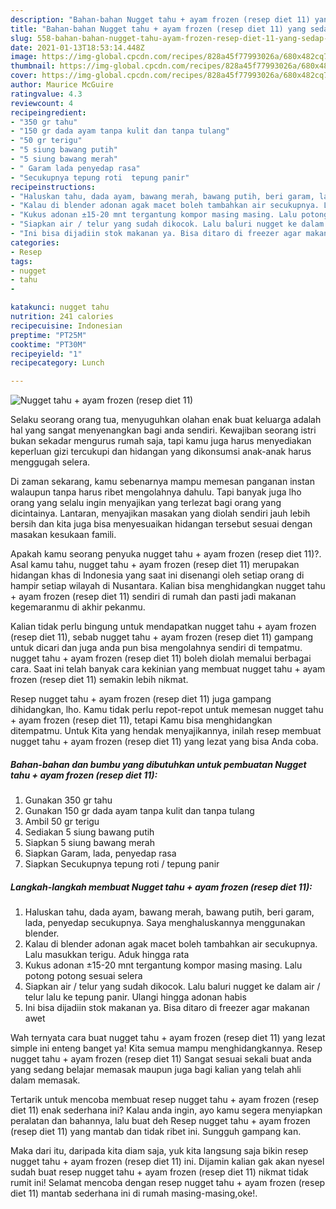 ```yaml
---
description: "Bahan-bahan Nugget tahu + ayam frozen (resep diet 11) yang sedap dan Mudah Dibuat"
title: "Bahan-bahan Nugget tahu + ayam frozen (resep diet 11) yang sedap dan Mudah Dibuat"
slug: 558-bahan-bahan-nugget-tahu-ayam-frozen-resep-diet-11-yang-sedap-dan-mudah-dibuat
date: 2021-01-13T18:53:14.448Z
image: https://img-global.cpcdn.com/recipes/828a45f77993026a/680x482cq70/nugget-tahu-ayam-frozen-resep-diet-11-foto-resep-utama.jpg
thumbnail: https://img-global.cpcdn.com/recipes/828a45f77993026a/680x482cq70/nugget-tahu-ayam-frozen-resep-diet-11-foto-resep-utama.jpg
cover: https://img-global.cpcdn.com/recipes/828a45f77993026a/680x482cq70/nugget-tahu-ayam-frozen-resep-diet-11-foto-resep-utama.jpg
author: Maurice McGuire
ratingvalue: 4.3
reviewcount: 4
recipeingredient:
- "350 gr tahu"
- "150 gr dada ayam tanpa kulit dan tanpa tulang"
- "50 gr terigu"
- "5 siung bawang putih"
- "5 siung bawang merah"
- " Garam lada penyedap rasa"
- "Secukupnya tepung roti  tepung panir"
recipeinstructions:
- "Haluskan tahu, dada ayam, bawang merah, bawang putih, beri garam, lada, penyedap secukupnya. Saya menghaluskannya menggunakan blender."
- "Kalau di blender adonan agak macet boleh tambahkan air secukupnya. Lalu masukkan terigu. Aduk hingga rata"
- "Kukus adonan ±15-20 mnt tergantung kompor masing masing. Lalu potong potong sesuai selera"
- "Siapkan air / telur yang sudah dikocok. Lalu baluri nugget ke dalam air / telur lalu ke tepung panir. Ulangi hingga adonan habis"
- "Ini bisa dijadiin stok makanan ya. Bisa ditaro di freezer agar makanan awet"
categories:
- Resep
tags:
- nugget
- tahu
- 

katakunci: nugget tahu  
nutrition: 241 calories
recipecuisine: Indonesian
preptime: "PT25M"
cooktime: "PT30M"
recipeyield: "1"
recipecategory: Lunch

---
```



![Nugget tahu + ayam frozen (resep diet 11)](https://img-global.cpcdn.com/recipes/828a45f77993026a/680x482cq70/nugget-tahu-ayam-frozen-resep-diet-11-foto-resep-utama.jpg)

Selaku seorang orang tua, menyuguhkan olahan enak buat keluarga adalah hal yang sangat menyenangkan bagi anda sendiri. Kewajiban seorang istri bukan sekadar mengurus rumah saja, tapi kamu juga harus menyediakan keperluan gizi tercukupi dan hidangan yang dikonsumsi anak-anak harus menggugah selera.

Di zaman  sekarang, kamu sebenarnya mampu memesan panganan instan walaupun tanpa harus ribet mengolahnya dahulu. Tapi banyak juga lho orang yang selalu ingin menyajikan yang terlezat bagi orang yang dicintainya. Lantaran, menyajikan masakan yang diolah sendiri jauh lebih bersih dan kita juga bisa menyesuaikan hidangan tersebut sesuai dengan masakan kesukaan famili. 



Apakah kamu seorang penyuka nugget tahu + ayam frozen (resep diet 11)?. Asal kamu tahu, nugget tahu + ayam frozen (resep diet 11) merupakan hidangan khas di Indonesia yang saat ini disenangi oleh setiap orang di hampir setiap wilayah di Nusantara. Kalian bisa menghidangkan nugget tahu + ayam frozen (resep diet 11) sendiri di rumah dan pasti jadi makanan kegemaranmu di akhir pekanmu.

Kalian tidak perlu bingung untuk mendapatkan nugget tahu + ayam frozen (resep diet 11), sebab nugget tahu + ayam frozen (resep diet 11) gampang untuk dicari dan juga anda pun bisa mengolahnya sendiri di tempatmu. nugget tahu + ayam frozen (resep diet 11) boleh diolah memalui berbagai cara. Saat ini telah banyak cara kekinian yang membuat nugget tahu + ayam frozen (resep diet 11) semakin lebih nikmat.

Resep nugget tahu + ayam frozen (resep diet 11) juga gampang dihidangkan, lho. Kamu tidak perlu repot-repot untuk memesan nugget tahu + ayam frozen (resep diet 11), tetapi Kamu bisa menghidangkan ditempatmu. Untuk Kita yang hendak menyajikannya, inilah resep membuat nugget tahu + ayam frozen (resep diet 11) yang lezat yang bisa Anda coba.

<!--inarticleads1-->

##### Bahan-bahan dan bumbu yang dibutuhkan untuk pembuatan Nugget tahu + ayam frozen (resep diet 11):

1. Gunakan 350 gr tahu
1. Gunakan 150 gr dada ayam tanpa kulit dan tanpa tulang
1. Ambil 50 gr terigu
1. Sediakan 5 siung bawang putih
1. Siapkan 5 siung bawang merah
1. Siapkan  Garam, lada, penyedap rasa
1. Siapkan Secukupnya tepung roti / tepung panir




<!--inarticleads2-->

##### Langkah-langkah membuat Nugget tahu + ayam frozen (resep diet 11):

1. Haluskan tahu, dada ayam, bawang merah, bawang putih, beri garam, lada, penyedap secukupnya. Saya menghaluskannya menggunakan blender.
1. Kalau di blender adonan agak macet boleh tambahkan air secukupnya. Lalu masukkan terigu. Aduk hingga rata
1. Kukus adonan ±15-20 mnt tergantung kompor masing masing. Lalu potong potong sesuai selera
1. Siapkan air / telur yang sudah dikocok. Lalu baluri nugget ke dalam air / telur lalu ke tepung panir. Ulangi hingga adonan habis
1. Ini bisa dijadiin stok makanan ya. Bisa ditaro di freezer agar makanan awet




Wah ternyata cara buat nugget tahu + ayam frozen (resep diet 11) yang lezat simple ini enteng banget ya! Kita semua mampu menghidangkannya. Resep nugget tahu + ayam frozen (resep diet 11) Sangat sesuai sekali buat anda yang sedang belajar memasak maupun juga bagi kalian yang telah ahli dalam memasak.

Tertarik untuk mencoba membuat resep nugget tahu + ayam frozen (resep diet 11) enak sederhana ini? Kalau anda ingin, ayo kamu segera menyiapkan peralatan dan bahannya, lalu buat deh Resep nugget tahu + ayam frozen (resep diet 11) yang mantab dan tidak ribet ini. Sungguh gampang kan. 

Maka dari itu, daripada kita diam saja, yuk kita langsung saja bikin resep nugget tahu + ayam frozen (resep diet 11) ini. Dijamin kalian gak akan nyesel sudah buat resep nugget tahu + ayam frozen (resep diet 11) nikmat tidak rumit ini! Selamat mencoba dengan resep nugget tahu + ayam frozen (resep diet 11) mantab sederhana ini di rumah masing-masing,oke!.

